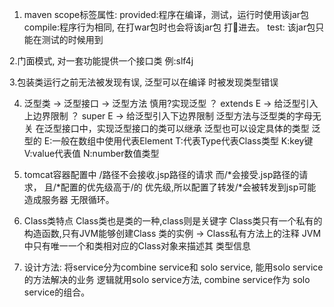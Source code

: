 1. maven scope标签属性:
provided:程序在编译，测试，运行时使用该jar包
compile:程序行为相同, 在打war包时也会将该jar包
打🥇进去。
test: 该jar包只能在测试的时候用到

2.门面模式, 对一套功能提供一个接口类
例:slf4j

3.包装类运行之前无法被发现有误, 泛型可以在编译
时被发现类型错误

4. 泛型类 -> 泛型接口 -> 泛型方法
慎用?实现泛型
？ extends E -> 给泛型引入上边界限制
？ super E -> 给泛型引入下边界限制
泛型方法与泛型类的字母无关
在泛型接口中，实现泛型接口的类可以继承
泛型也可以设定具体的类型
泛型的
E:一般在数组中使用代表Element
T:代表Type代表Class类型
K:key键
V:value代表值
N:number数值类型

5. tomcat容器配置中 /路径不会接收.jsp路径的请求
而/*会接受.jsp路径的请求， 且/*配置的优先级高于/的
优先级,所以配置了转发/\*会被转发到jsp可能造成服务器
无限循环。

6. Class类特点
Class类也是类的一种,class则是关键字
Class类只有一个私有的构造函数,只有JVM能够创建Class
类的实例 -> Class私有方法上的注释
JVM中只有唯一一个和类相对应的Class对象来描述其
类型信息

7. 设计方法: 将service分为combine service和
solo service, 能用solo service的方法解决的业务
逻辑就用solo service方法, combine service作为
solo service的组合。
